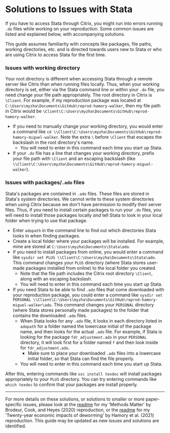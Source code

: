 # Solutions to Issues with Stata

If you have to access Stata through Citrix, you might run into errors running `.do` files while working on your reproduction. Some common issues are listed and explained below, with accompanying solutions.

This guide assumes familiarity with concepts like packages, file paths, working directories, etc. and is directed towards users new to Stata or who are using Citrix to access Stata for the first time.

### Issues with working directory

Your root directory is different when accessing Stata through a remote server like Citrix than when running files locally. Thus, when your working directory is set, either via the Stata command line or within your `.do` file, you need change your file path appropriately. The root directory in Citrix is `\Client`. For example, if my reproduction package was located at `C:\Users\myzha\Documents\GitHub\reprod-hamory-walker`, then my file path in Citrix would be `\Client\C:\Users\myzha\Documents\GitHub\reprod-hamory-walker`.

- If you need to manually change your working directory, you would enter a command like `cd \\Client\C:\Users\myzha\Documents\GitHub\reprod-hamory-miguel-walker`. Note the extra `\` before `\Client` that escapes the backslash in the root directory's name.
  - You will need to enter in this command each time you start up Stata.
- If your `.do` file has a line that changes your working directory, prefix your file path with `\Client` and an escaping backslash (like `\\Client\C:\Users\myzha\Documents\GitHub\reprod-hamory-miguel-walker`).

### Issues with packages/`.ado` files

Stata's packages are contained in `.ado` files. These files are stored in Stata's system directories. We cannot write to these system directories when using Citrix because we don't have permission to modify their server files. Thus, if you need to install certain packages to run your `.do` files, you will need to install those packages locally *and* tell Stata to look in your local folder when trying to use that package.

- Enter `adopath` in the command line to find out which directories Stata looks in when finding packages.
- Create a local folder where your packages will be installed. For example, mine are stored at `C:\Users\myzha\Documents\Stata\ado`.
- If you need to install packages from online, you would enter a command like `sysdir set PLUS \\Client\C:\Users\myzha\Documents\Stata\ado`. This command changes your `PLUS` directory (where Stata stores user-made packages installed from online) to the local folder you created.
  - Note that the file path includes the Citrix root directory `\Client`, along with an escaping backslash.
  - You will need to enter in this command each time you start up Stata.
- If you need Stata to be able to find `.ado` files that come downloaded with your reproduction package, you could enter a command like `sysdir set PERSONAL \\Client\C:\Users\myzha\Documents\GitHub\reprod-hamory-miguel-walker\ado`. This command changes your `PERSONAL` directory (where Stata stores personally made packages) to the folder that contains the downloaded `.ado` files.
  - When Stata looks for any `.ado` file, it looks in each directory listed in `adopath` for a folder named the lowercase initial of the package name, and then looks for the actual `.ado` file. For example, if Stata is looking for the package `fdr_adjustment.ado` in your `PERSONAL` directory, it will look first for a folder named `f` and then look inside for `fdr_adjustment.ado`.
    - Make sure to place your downloaded `.ado` files into a lowercase initial folder, so that Stata can find the file properly.
  - You will need to enter in this command each time you start up Stata.

After this, entering commands like `ssc install texdoc` will install packages appropriately to your `PLUS` directory. You can try entering commands like `which texdoc` to confirm that your packages are install properly.

---

For more details on these solutions, or solutions to smaller or more paper-specific issues, please look at the [readme](https://github.com/myzhang01/reprod-brodeur-cook-heyes/blob/main/README.md) for my 'Methods Matter' by Brodeur, Cook, and Heyes (2020) reproduction, or the [readme](https://github.com/myzhang01/reprod-hamory-miguel-walker/blob/main/README.md) for my 'Twenty-year economic impacts of deworming' by Hamory et al. (2021) reproduction. This guide may be updated as new issues and solutions are identified.
